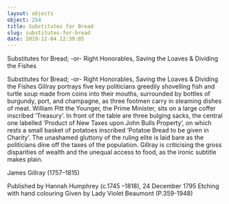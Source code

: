 ```yaml
---
layout: objects
object: 254
title: Substitutes for Bread
slug: substitutes-for-bread
date: 2019-12-04 22:39:05
---
```

Substitutes for Bread; -or- Right Honorables, Saving the Loaves &amp; Dividing the Fishes

Substitutes for Bread; -or- Right Honorables, Saving the Loaves &amp; Dividing the Fishes  Gillray portrays five key politicians greedily shovelling fish and turtle soup made from coins into their mouths, surrounded by bottles of burgundy, port, and champagne, as three footmen carry in steaming dishes of meat.  William Pitt the Younger, the Prime Minister,  sits on a large coffer inscribed ‘Treasury’.  In front of the table are three bulging sacks, the central one labelled ‘Product of New Taxes upon John Bulls Property’, on which rests a small basket of potatoes inscribed ‘Potatoe Bread to be given in Charity’. The unashamed gluttony of the ruling elite is laid bare as the politicians dine off the taxes of the population. Gillray is criticising the gross disparities of wealth and the unequal access to food, as the ironic subtitle makes plain.

James Gillray (1757–1815)  

Published by Hannah Humphrey (c.1745 –1818), 24 December 1795  Etching with hand colouring  Given by Lady Violet Beaumont (P.359-1948)
